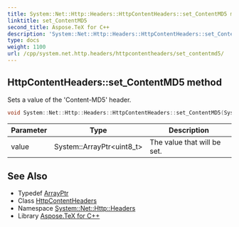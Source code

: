 ```yaml
---
title: System::Net::Http::Headers::HttpContentHeaders::set_ContentMD5 method
linktitle: set_ContentMD5
second_title: Aspose.TeX for C++
description: 'System::Net::Http::Headers::HttpContentHeaders::set_ContentMD5 method. Sets a value of the ''Content-MD5'' header in C++.'
type: docs
weight: 1100
url: /cpp/system.net.http.headers/httpcontentheaders/set_contentmd5/
---
```

## HttpContentHeaders::set_ContentMD5 method


Sets a value of the 'Content-MD5' header.

```cpp
void System::Net::Http::Headers::HttpContentHeaders::set_ContentMD5(System::ArrayPtr<uint8_t> value)
```


| Parameter | Type | Description |
| --- | --- | --- |
| value | System::ArrayPtr\<uint8_t\> | The value that will be set. |

## See Also

* Typedef [ArrayPtr](../../../system/arrayptr/)
* Class [HttpContentHeaders](../)
* Namespace [System::Net::Http::Headers](../../)
* Library [Aspose.TeX for C++](../../../)
